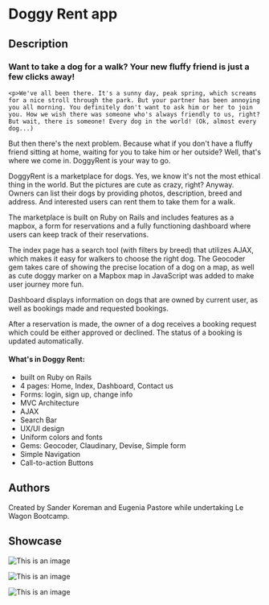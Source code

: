 <h1>Doggy Rent app</h1>
<h2>Description</h2>
  <h3>Want to take a dog for a walk? Your new fluffy friend is just a few clicks away!</h3>
  
    <p>We've all been there. It's a sunny day, peak spring, which screams for a nice stroll through the park. But your partner has been annoying you all morning. You definitely don't want to ask him or her to join you. How we wish there was someone who's always friendly to us, right? But wait, there is someone! Every dog in the world! (Ok, almost every dog...)

But then there's the next problem. Because what if you don't have a fluffy friend sitting at home, waiting for you to take him or her outside? Well, that's where we come in. DoggyRent is your way to go.

DoggyRent is a marketplace for dogs. Yes, we know it's not the most ethical thing in the world. But the pictures are cute as crazy, right? Anyway. Owners can list their dogs by providing photos, description, breed and address. And interested users can rent them to take them for a walk.

The marketplace is built on Ruby on Rails and includes features as a mapbox, a form for reservations and a fully functioning dashboard where users can keep track of their reservations.

The index page has a search tool (with filters by breed) that utilizes AJAX, which makes it easy for walkers to choose the right dog. The Geocoder gem takes care of showing the precise location of a dog on a map, as well as cute doggy marker on a Mapbox map in JavaScript was added to make user journey more fun.

Dashboard displays information on dogs that are owned by current user, as well as bookings made and requested bookings.

After a reservation is made, the owner of a dog receives a booking request which could be either approved or declined. The status of a booking is updated automatically.</p>


 <h4>What's in Doggy Rent:</h4>
  <ul>
    <li>built on Ruby on Rails</li>
    <li>4 pages: Home, Index, Dashboard, Contact us</li>
    <li>Forms: login, sign up, change info</li>
    <li>MVC Architecture</li>
    <li>AJAX</li>
    <li>Search Bar</li>
    <li>UX/UI design</li>
    <li>Uniform colors and fonts</li>
    <li>Gems: Geocoder, Claudinary, Devise, Simple form</li>
    <li>Simple Navigation</li>
  <li>Call-to-action Buttons</li>
  </ul>
  
  <h2>Authors</h2>
Created by Sander Koreman and Eugenia Pastore while undertaking Le Wagon Bootcamp.

<h2>Showcase</h2>


  ![This is an image](https://i.ibb.co/qpcw6W0/doggyrentalonlaptop.png)


![This is an image](https://i.ibb.co/qxSCQPZ/doggyrentalonlaptop2.png)

![This is an image](https://i.ibb.co/X4kp8RW/dashboarddoggyonscreen.png)


